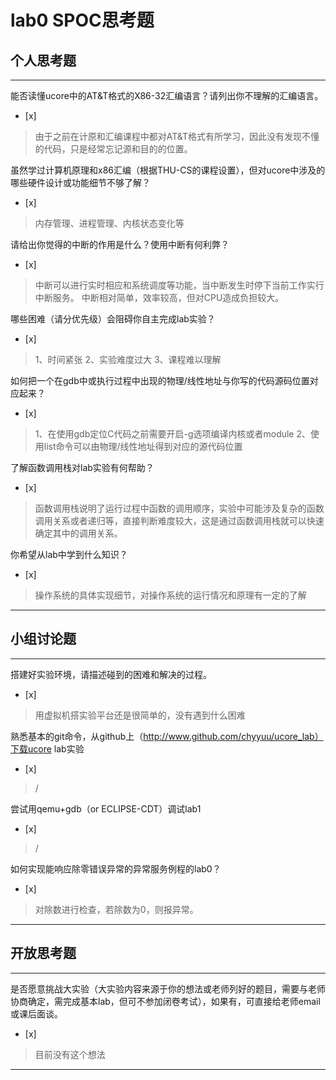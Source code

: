 # lab0 SPOC思考题

## 个人思考题

---

能否读懂ucore中的AT&T格式的X86-32汇编语言？请列出你不理解的汇编语言。
- [x]  

>  由于之前在计原和汇编课程中都对AT&T格式有所学习，因此没有发现不懂的代码，只是经常忘记源和目的的位置。

虽然学过计算机原理和x86汇编（根据THU-CS的课程设置），但对ucore中涉及的哪些硬件设计或功能细节不够了解？
- [x]  

>   内存管理、进程管理、内核状态变化等

请给出你觉得的中断的作用是什么？使用中断有何利弊？
- [x]  

> 中断可以进行实时相应和系统调度等功能，当中断发生时停下当前工作实行中断服务。
  中断相对简单，效率较高，但对CPU造成负担较大。

哪些困难（请分优先级）会阻碍你自主完成lab实验？
- [x]  

> 1、时间紧张
  2、实验难度过大
  3、课程难以理解

如何把一个在gdb中或执行过程中出现的物理/线性地址与你写的代码源码位置对应起来？
- [x]  

> 1、在使用gdb定位C代码之前需要开启-g选项编译内核或者module
  2、使用list命令可以由物理/线性地址得到对应的源代码位置

了解函数调用栈对lab实验有何帮助？
- [x]  

> 函数调用栈说明了运行过程中函数的调用顺序，实验中可能涉及复杂的函数调用关系或者递归等，直接判断难度较大，这是通过函数调用栈就可以快速确定其中的调用关系。

你希望从lab中学到什么知识？
- [x]  

>   操作系统的具体实现细节，对操作系统的运行情况和原理有一定的了解

---

## 小组讨论题

---

搭建好实验环境，请描述碰到的困难和解决的过程。
- [x]  

> 用虚拟机搭实验平台还是很简单的，没有遇到什么困难

熟悉基本的git命令，从github上（http://www.github.com/chyyuu/ucore_lab）下载ucore lab实验
- [x]  

> /

尝试用qemu+gdb（or ECLIPSE-CDT）调试lab1
- [x]  

> /

如何实现能响应除零错误异常的异常服务例程的lab0？
- [x]  

> 对除数进行检查，若除数为0，则报异常。

---

## 开放思考题

---

是否愿意挑战大实验（大实验内容来源于你的想法或老师列好的题目，需要与老师协商确定，需完成基本lab，但可不参加闭卷考试），如果有，可直接给老师email或课后面谈。
- [x]  

>  目前没有这个想法

---
